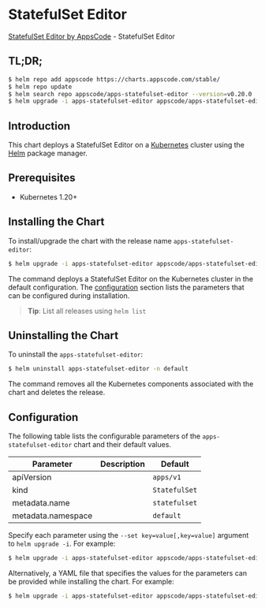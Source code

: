 # StatefulSet Editor

[StatefulSet Editor by AppsCode](https://appscode.com) - StatefulSet Editor

## TL;DR;

```bash
$ helm repo add appscode https://charts.appscode.com/stable/
$ helm repo update
$ helm search repo appscode/apps-statefulset-editor --version=v0.20.0
$ helm upgrade -i apps-statefulset-editor appscode/apps-statefulset-editor -n default --create-namespace --version=v0.20.0
```

## Introduction

This chart deploys a StatefulSet Editor on a [Kubernetes](http://kubernetes.io) cluster using the [Helm](https://helm.sh) package manager.

## Prerequisites

- Kubernetes 1.20+

## Installing the Chart

To install/upgrade the chart with the release name `apps-statefulset-editor`:

```bash
$ helm upgrade -i apps-statefulset-editor appscode/apps-statefulset-editor -n default --create-namespace --version=v0.20.0
```

The command deploys a StatefulSet Editor on the Kubernetes cluster in the default configuration. The [configuration](#configuration) section lists the parameters that can be configured during installation.

> **Tip**: List all releases using `helm list`

## Uninstalling the Chart

To uninstall the `apps-statefulset-editor`:

```bash
$ helm uninstall apps-statefulset-editor -n default
```

The command removes all the Kubernetes components associated with the chart and deletes the release.

## Configuration

The following table lists the configurable parameters of the `apps-statefulset-editor` chart and their default values.

|     Parameter      | Description |         Default          |
|--------------------|-------------|--------------------------|
| apiVersion         |             | <code>apps/v1</code>     |
| kind               |             | <code>StatefulSet</code> |
| metadata.name      |             | <code>statefulset</code> |
| metadata.namespace |             | <code>default</code>     |


Specify each parameter using the `--set key=value[,key=value]` argument to `helm upgrade -i`. For example:

```bash
$ helm upgrade -i apps-statefulset-editor appscode/apps-statefulset-editor -n default --create-namespace --version=v0.20.0 --set apiVersion=apps/v1
```

Alternatively, a YAML file that specifies the values for the parameters can be provided while
installing the chart. For example:

```bash
$ helm upgrade -i apps-statefulset-editor appscode/apps-statefulset-editor -n default --create-namespace --version=v0.20.0 --values values.yaml
```

